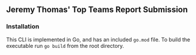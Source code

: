 ## Jeremy Thomas' Top Teams Report Submission

### Installation
This CLI is implemented in Go, and has an included `go.mod` file. 
To build the executable run `go build` from the root directory.